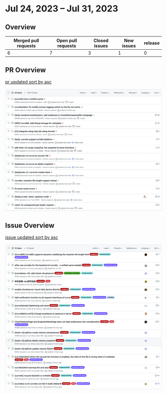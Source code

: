 
# Jul 24, 2023 – Jul 31, 2023

## Overview

| Merged pull requests | Open pull requests | Closed issues | New issues | release |
| -------------------- | ------------------ | ------------- | ---------- | ------- |
| 6                    | 7                 | 3             | 1          | 0       |

## PR Overview

[pr updated sort by asc](https://github.com/opencurve/curve/pulls?q=is%3Apr+is%3Aopen+sort%3Aupdated-asc+-label%3Apending)

![pr updated sort by asc](./images/2023-07-31-pr.png)

## Issue Overview

[issue updated sort by asc](https://github.com/opencurve/curve/issues?q=is%3Aissue+is%3Aopen+label%3Aassigned+sort%3Aupdated-asc)

![issue updated sort by asc](./images/2023-07-31-issue.png)